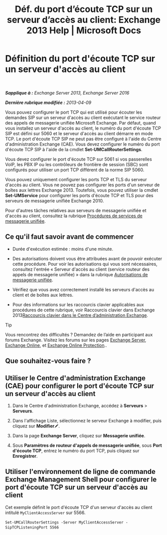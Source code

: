 ﻿---
title: "Déf. du port d’écoute TCP sur un serveur d’accès au client: Exchange 2013 Help | Microsoft Docs"
TOCTitle: Définition du port d'écoute TCP sur un serveur d'accès au client
ms:assetid: 5f48f21a-d8d4-48b2-868f-9a3647693841
ms:mtpsurl: https://technet.microsoft.com/fr-fr/library/JJ673530(v=EXCHG.150)
ms:contentKeyID: 50555415
ms.date: 04/24/2018
mtps_version: v=EXCHG.150
ms.translationtype: HT
---

# Définition du port d'écoute TCP sur un serveur d'accès au client

 

_**Sapplique à :** Exchange Server 2013, Exchange Server 2016_

_**Dernière rubrique modifiée :** 2013-04-09_

Vous pouvez configurer le port TCP qui est utilisé pour écouter les demandes SIP sur un serveur d'accès au client exécutant le service routeur des appels de messagerie unifiée Microsoft Exchange. Par défaut, quand vous installez un serveur d'accès au client, le numéro du port d'écoute TCP SIP est défini sur 5060 et le serveur d'accès au client démarre en mode TCP. Le port d'écoute TCP SIP ne peut pas être configuré à l'aide du Centre d'administration Exchange (CAE). Vous devez configurer le numéro du port d'écoute TCP SIP à l'aide de la cmdlet **Set-UMCallRouterSettings**.

Vous devez configurer le port d'écoute TCP sur 5061 si vos passerelles VoIP, les PBX IP ou les contrôleurs de frontière de session (SBC) sont configurés pour utiliser un port TCP différent de la norme SIP 5060.

Vous pouvez uniquement configurer les ports TCP et TLS du serveur d'accès au client. Vous ne pouvez pas configurer les ports d'un serveur de boîtes aux lettres Exchange 2013. Toutefois, vous pouvez utiliser la cmdlet **Set-UMService** pour configurer les ports d'écoute TCP et TLS pour des serveurs de messagerie unifiée Exchange 2010.

Pour d'autres tâches relatives aux serveurs de messagerie unifiée et d'accès au client, consultez la rubrique [Procédures de services de messagerie unifiée](um-services-procedures-exchange-2013-help.md).

## Ce qu'il faut savoir avant de commencer

  - Durée d'exécution estimée : moins d'une minute.

  - Des autorisations doivent vous être attribuées avant de pouvoir exécuter cette procédure. Pour voir les autorisations qui vous sont nécessaires, consultez l'entrée « Serveur d'accès au client (service routeur des appels de messagerie unifiée) » dans la rubrique [Autorisations de messagerie unifiée](unified-messaging-permissions-exchange-2013-help.md).

  - Vérifiez que vous avez correctement installé les serveurs d'accès au client et de boîtes aux lettres.

  - Pour des informations sur les raccourcis clavier applicables aux procédures de cette rubrique, voir Raccourcis clavier dans Exchange 2013[Raccourcis clavier dans le Centre d’administration Exchange](keyboard-shortcuts-in-the-exchange-admin-center-exchange-online-protection-help.md).

> [!TIP]
> Vous rencontrez des difficultés ? Demandez de l’aide en participant aux forums Exchange. Visitez les forums sur les pages <a href="https://go.microsoft.com/fwlink/p/?linkid=60612">Exchange Server</a>, <a href="https://go.microsoft.com/fwlink/p/?linkid=267542">Exchange Online</a>, et <a href="https://go.microsoft.com/fwlink/p/?linkid=285351">Exchange Online Protection</a>..


## Que souhaitez-vous faire ?

## Utiliser le Centre d'administration Exchange (CAE) pour configurer le port d'écoute TCP sur un serveur d'accès au client

1.  Dans le Centre d'administration Exchange, accédez à **Serveurs** \> **Serveurs**.

2.  Dans l'affichage Liste, sélectionnez le serveur Exchange à modifier, puis cliquez sur **Modifier**![Icône Modifier](images/Bb124582.6f53ccb2-1f13-4c02-bea0-30690e6ea71d(EXCHG.150).gif "Icône Modifier").

3.  Dans la page **Exchange Server**, cliquez sur **Messagerie unifiée**.

4.  Sous **Paramètres de routeur d'appels de messagerie unifiée**, sous **Port d'écoute TCP**, entrez le numéro du port TCP, puis cliquez sur **Enregistrer**.

## Utiliser l'environnement de ligne de commande Exchange Management Shell pour configurer le port d'écoute TCP sur un serveur d'accès au client

Cet exemple définit le port d'écoute TCP d'un serveur d'accès au client intitulé `MyClientAccessServer` sur 5566.

    Set-UMCallRouterSettings -Server MyClientAccessServer -SipTCPListeningPort 5566

